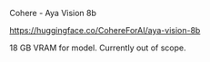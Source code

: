 Cohere - Aya Vision 8b

https://huggingface.co/CohereForAI/aya-vision-8b

18 GB VRAM for model. 
Currently out of scope.
